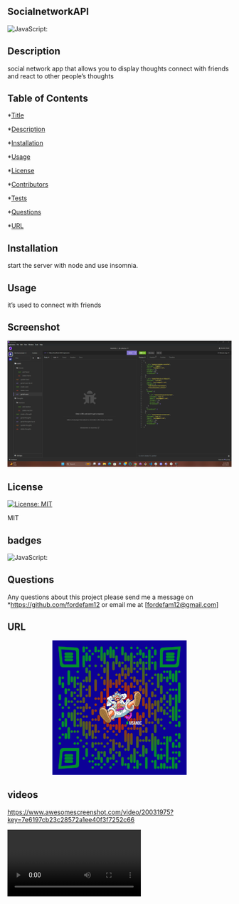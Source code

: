 ## SocialnetworkAPI


![JavaScript:](https://img.shields.io/badge/JavaScript-100%25-blue)
            
## Description

 social network app that allows you to display thoughts connect with friends and  react to other people’s thoughts

## Table of Contents
*[Title](#title)

*[Description](#description)
    
*[Installation](#installation)
    
*[Usage](#usage)
    
*[License](#license)
    
*[Contributors](#contributor)
    
*[Tests](#test)
    
*[Questions](#questions)

*[URL](#URL)
    

## Installation

start the server with node and use insomnia. 

## Usage

it’s used to connect with friends

## Screenshot
![fet all](<Desktop screenshot (2).png>)

## License
[![License: MIT](https://img.shields.io/badge/License-MIT-brightgreen.svg)](https://opensource.org/licenses/MIT)

MIT

## badges

![JavaScript:](https://img.shields.io/badge/JavaScript-100%25-red)
            

## Questions
Any questions about this project please send me a message on *https://github.com/fordefam12 or email me at [fordefam12@gmail.com]

## URL

<p align='center'>
<a href='https://github.com/fordefam12/SocialnetworkAPI'><img src='./assets/qr-code (8).png' width="60%"></a>
</p>

## videos

https://www.awesomescreenshot.com/video/20031975?key=7e6197cb23c28572a1ee40f3f7252c66

<video src="Google%20(2).mp4" controls title="video"></video>

